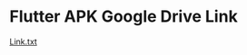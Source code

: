 # Flutter APK Google Drive Link

[Link.txt](https://github.com/MAP-2021-2022-Dream-Team/project-progress/files/8868571/Link.txt)

